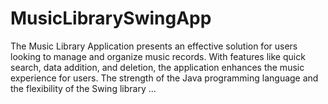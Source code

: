 # MusicLibrarySwingApp
The Music Library Application presents an effective solution for users looking to manage and organize music records. With features like quick search, data addition, and deletion, the application enhances the music experience for users. The strength of the Java programming language and the flexibility of the Swing library ...
